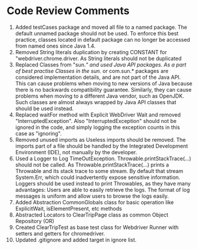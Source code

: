 # Code Review Comments

1. Added testCases package and moved all file to a named package. The default unnamed package should not be used.
   To enforce this best practice, classes located in default package can no longer be accessed from named ones since Java 1.4.
2. Removed String literals duplication by creating CONSTANT for "webdriver.chrome.driver. As String literals should not be duplicated
3. Replaced Classes from "sun.*" and used Java API packages. As a part of best practise Classes in the sun.* or com.sun.* packages are considered implementation details, and are not part of the Java API.
   This can cause problems when moving to new versions of Java because there is no backwards compatibility guarantee. Similarly, they can cause problems when moving to a different Java vendor, such as OpenJDK.
   Such classes are almost always wrapped by Java API classes that should be used instead.
4. Replaced waitFor method with Explicit WebDriver Wait and removed "InterruptedException". Also "InterruptedException" should not be ignored in the code, and simply logging the exception counts in this case as "ignoring".
5. Removed unused imports as Useless imports should be removed. The imports part of a file should be handled by the Integrated Development Environment (IDE), not manually by the developer.
6. Used a Logger to Log TimeOutException. Throwable.printStackTrace(...) should not be called.
   As Throwable.printStackTrace(...) prints a Throwable and its stack trace to some stream. By default that stream System.Err, which could inadvertently expose sensitive information.
   Loggers should be used instead to print Throwables, as they have many advantages:
        Users are able to easily retrieve the logs.
        The format of log messages is uniform and allow users to browse the logs easily.
7. Added Abstraction CommonGlobals class for basic operation like ExplicitWait, isElementPresent, etc methods
8. Abstracted Locators to ClearTripPage class as common Object Repository (OR)
9. Created ClearTripTest as base test class for Webdriver Runner with setters and getters for chromedriver.
10. Updated .gitignore and added target in ignore list.